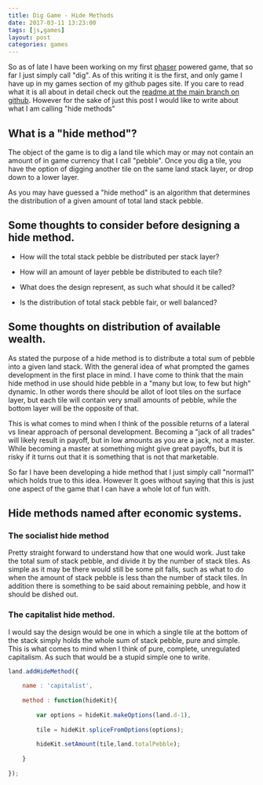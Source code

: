 ```yaml
---
title: Dig Game - Hide Methods
date: 2017-03-11 13:23:00
tags: [js,games]
layout: post
categories: games
---
```


So as of late I have been working on my first [phaser](phaser.io) powered game, that so far I just simply call "dig". As of this writing it is the first, and only game I have up in my games section of my github pages site. If you care to read what it is all about in detail check out the [readme at the main branch on github](https://github.com/dustinpfister/game_dig). However for the sake of just this post I would like to write about what I am calling "hide methods"

## What is a "hide method"?

The object of the game is to dig a land tile which may or may not contain an amount of in game currency that I call "pebble". Once you dig a tile, you have the option of digging another tile on the same land stack layer, or drop down to a lower layer.

As you may have guessed a "hide method" is an algorithm that determines the distribution of a given amount of total land stack pebble.

## Some thoughts to consider before designing a hide method.

* How will the total stack pebble be distributed per stack layer?

* How will an amount of layer pebble be distributed to each tile?

* What does the design represent, as such what should it be called?

* Is the distribution of total stack pebble fair, or well balanced?

## Some thoughts on distribution of available wealth.

As stated the purpose of a hide method is to distribute a total sum of pebble into a given land stack. With the general idea of what prompted the games development in the first place in mind. I have come to think that the main hide method in use should hide pebble in a "many but low, to few but high" dynamic. In other words there should be allot of loot tiles on the surface layer, but each tile will contain very small amounts of pebble, while the bottom layer will be the opposite of that.

This is what comes to mind when I think of the possible returns of a lateral vs linear approach of personal development. Becoming a "jack of all trades" will likely result in payoff, but in low amounts as you are a jack, not a master. While becoming a master at something might give great payoffs, but it is risky if it turns out that it is something that is not that marketable.

So far I have been developing a hide method that I just simply call "normal1" which holds true to this idea. However It goes without saying that this is just one aspect of the game that I can have a whole lot of fun with.

## Hide methods named after economic systems.

### The socialist hide method

Pretty straight forward to understand how that one would work. Just take the total sum of stack pebble, and divide it by the number of stack tiles. As simple as it may be there would still be some pit falls, such as what to do when the amount of stack pebble is less than the number of stack tiles. In addition there is something to be said about remaining pebble, and how it should be dished out.

### The capitalist hide method.

I would say the design would be one in which a single tile at the bottom of the stack simply holds the whole sum of stack pebble, pure and simple. This is what comes to mind when I think of pure, complete, unregulated capitalism. As such that would be a stupid simple one to write.

```js
land.addHideMethod({
 
    name : 'capitalist',
 
    method : function(hideKit){
 
        var options = hideKit.makeOptions(land.d-1),
 
        tile = hideKit.spliceFromOptions(options);
 
        hideKit.setAmount(tile,land.totalPebble);
 
    }
 
});
```

